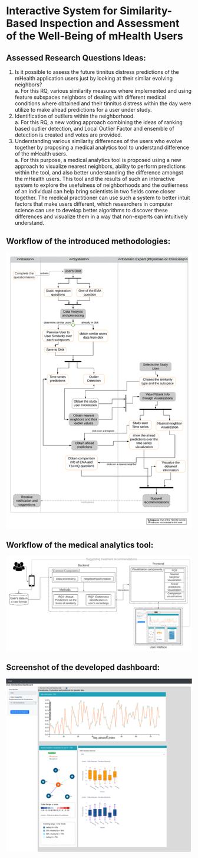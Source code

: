 # Interactive System for Similarity-Based Inspection and Assessment of the Well-Being of mHealth Users

## Assessed Research Questions Ideas:  
1. Is it possible to assess the future tinnitus distress predictions of the mHealth application users just by looking at their similar evolving neighbors?  
  a. For this RQ, various similarity measures where implemented and using feature subspaces neighbors of dealing with different medical conditions where obtained and their tinnitus distress within the day were utilize to make ahead predictions for a user under study.
2. Identification of outliers within the neighborhood.  
  a. For this RQ, a new voting approach combining the ideas of ranking based outlier detection, and Local Outlier Factor and ensemble of detection is created and votes are provided.  
3. Understanding various similarity differences of the users who evolve together by proposing a medical analytics tool to understand difference of the mHealth users.  
  a. For this purpose, a medical analytics tool is proposed using a new approach to visualize nearest neighbors, ability to perform predictions within the tool, and also better understanding the difference amongst the mHealth users. This tool and the results of such an interactive system to explore the usefulness of neighborhoods and the outlierness of an individual can help bring scientists in two fields come closer together. The medical practitioner can use such a system to better intuit factors that make users different, which researchers in computer science can use to develop better algorithms to discover these differences and visualize them in a way that non-experts can intuitively understand.  
 
## Workflow of the introduced methodologies:  
![Workflow1](assets/activity_diagram_workflow-1.png)

## Workflow of the medical analytics tool:  
![Workflow2](assets/interactions-bf-1.png)

## Screenshot of the developed dashboard:  
<kbd>
<img src="assets/dashboard.png" />
</kbd>
